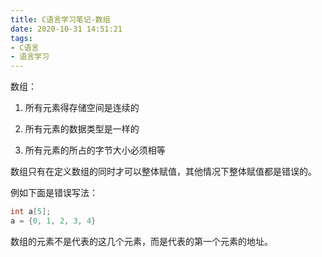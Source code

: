 ```yaml
---
title: C语言学习笔记-数组
date: 2020-10-31 14:51:21
tags: 
- C语言
- 语言学习
---
```


数组：
1. 所有元素得存储空间是连续的

2. 所有元素的数据类型是一样的

3. 所有元素的所占的字节大小必须相等

<!-- more -->

数组只有在定义数组的同时才可以整体赋值，其他情况下整体赋值都是错误的。

例如下面是错误写法：

```C
int a[5];
a = {0, 1, 2, 3, 4}
```

数组的元素不是代表的这几个元素，而是代表的第一个元素的地址。

